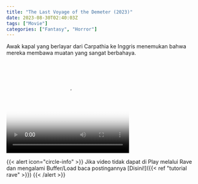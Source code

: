 ```yaml
---
title: "The Last Voyage of the Demeter (2023)"
date: 2023-08-30T02:40:03Z
tags: ["Movie"]
categories: ["Fantasy", "Horror"]
---
```


Awak kapal yang berlayar dari Carpathia ke Inggris menemukan bahwa mereka membawa muatan yang sangat berbahaya.

<video width="320" height="240" poster="https://www.themoviedb.org/t/p/original/8jgZYRIC89h3vdvMZUBpzI9eoXO.jpg" controls>
  <source src="https://kp3d-my.sharepoint.com/personal/ryoo_kp3d_onmicrosoft_com/_layouts/15/download.aspx?share=Ecrcvmj26J1NjNtxTE8PIQgBP4R55T8JH78dPK4chSA4ow" type="video/mp4">
</video>

{{< alert icon="circle-info" >}}
Jika video tidak dapat di Play melalui Rave dan mengalami Buffer/Load baca postingannya [Disini!]({{< ref "tutorial rave" >}})
{{< /alert >}}
